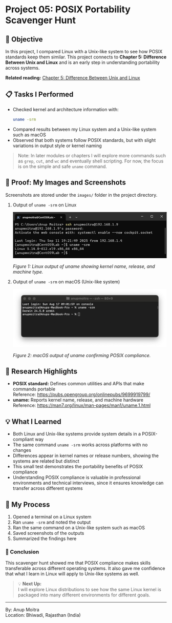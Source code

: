 # Project 05: POSIX Portability Scavenger Hunt

## 📝 Objective  

In this project, I compared Linux with a Unix-like system to see how POSIX standards keep them similar. This project connects to **Chapter 5: Difference Between Unix and Linux** and is an early step in understanding portability across systems.  

**Related reading:** [Chapter 5: Difference Between Unix and Linux](../01-understanding-linux-concepts/05-unix-vs-linux.md)  

## 📋 Tasks I Performed  

- Checked kernel and architecture information with:  
  ```bash
  uname -srm
  ```  
- Compared results between my Linux system and a Unix-like system such as macOS  
- Observed that both systems follow POSIX standards, but with slight variations in output style or kernel naming  

> Note: In later modules or chapters I will explore more commands such as `grep`, `cut`, and `wc` and eventually shell scripting. For now, the focus is on the simple and safe `uname` command.  

## 📸 Proof: My Images and Screenshots  

Screenshots are stored under the `images/` folder in the project directory.  

1. Output of `uname -srm` on Linux  

   <img src="https://github.com/anup-moitra/foundational-linux-training/blob/main/Projects/images/uname-linux.png" alt="uname-linux" width="700"/>  

   *Figure 1: Linux output of uname showing kernel name, release, and machine type.*  

3. Output of `uname -srm` on macOS (Unix-like system)  

   <img src="https://github.com/anup-moitra/foundational-linux-training/blob/main/Projects/images/uname-macos.png" alt="uname-macos" width="700"/>  

   *Figure 2: macOS output of uname confirming POSIX compliance.*  

## 🔗 Research Highlights  

- **POSIX standard:** Defines common utilities and APIs that make commands portable  
  Reference: <https://pubs.opengroup.org/onlinepubs/9699919799/>  
- **uname:** Reports kernel name, release, and machine hardware  
  Reference: <https://man7.org/linux/man-pages/man1/uname.1.html>  

## 💡 What I Learned  

- Both Linux and Unix-like systems provide system details in a POSIX-compliant way  
- The same command `uname -srm` works across platforms with no changes  
- Differences appear in kernel names or release numbers, showing the systems are related but distinct  
- This small test demonstrates the portability benefits of POSIX compliance  
- Understanding POSIX compliance is valuable in professional environments and technical interviews, since it ensures knowledge can transfer across different systems  

## 📁 My Process  

1. Opened a terminal on a Linux system  
2. Ran `uname -srm` and noted the output  
3. Ran the same command on a Unix-like system such as macOS  
4. Saved screenshots of the outputs  
5. Summarized the findings here  

### 🏁 Conclusion  

This scavenger hunt showed me that POSIX compliance makes skills transferable across different operating systems. It also gave me confidence that what I learn in Linux will apply to Unix-like systems as well.  

> 💡 **Next Up:**  
> I will explore Linux distributions to see how the same Linux kernel is packaged into many different environments for different goals.  

---  

By: Anup Moitra  
Location: Bhiwadi, Rajasthan (India)  
